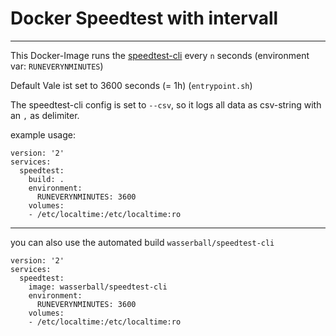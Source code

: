 # Docker Speedtest with intervall
---

This Docker-Image runs the [speedtest-cli](https://github.com/sivel/speedtest-cli) every `n` seconds (environment var: `RUNEVERYNMINUTES`)

Default Vale ist set to 3600 seconds (= 1h) (`entrypoint.sh`)

The speedtest-cli config is set to `--csv`, so it logs all data as csv-string with an `,` as delimiter.


example usage:

```
version: '2'
services:
  speedtest:
    build: .
    environment:
      RUNEVERYNMINUTES: 3600
    volumes:
    - /etc/localtime:/etc/localtime:ro
```




---


you can also use the automated build `wasserball/speedtest-cli`

```
version: '2'
services:
  speedtest:
    image: wasserball/speedtest-cli
    environment:
      RUNEVERYNMINUTES: 3600
    volumes:
    - /etc/localtime:/etc/localtime:ro
```


